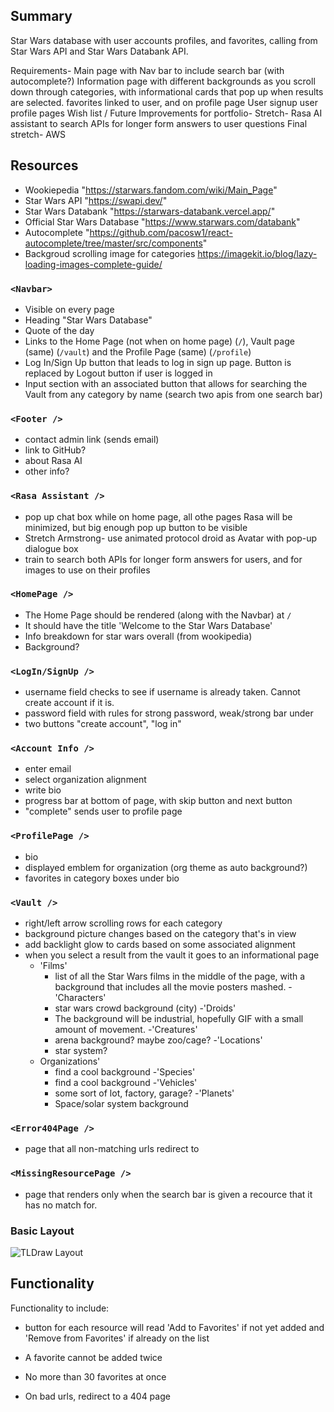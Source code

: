 ## Summary

Star Wars database with user accounts profiles, and favorites, calling from Star Wars API and Star Wars Databank API.

Requirements-
  Main page with Nav bar to include search bar (with autocomplete?)
  Information page with different backgrounds as you scroll down through categories, with informational cards that pop up when results are selected.
  favorites linked to user, and on profile page
  User signup
  user profile pages
 Wish list / Future Improvements for portfolio-
  Stretch- Rasa AI assistant to search APIs for longer form answers to user questions
  Final stretch- AWS  

## Resources

- Wookiepedia "https://starwars.fandom.com/wiki/Main_Page"
- Star Wars API "https://swapi.dev/"
- Star Wars Databank "https://starwars-databank.vercel.app/"
- Official Star Wars Database "https://www.starwars.com/databank"
- Autocomplete "https://github.com/pacosw1/react-autocomplete/tree/master/src/components"
- Backgroud scrolling image for categories https://imagekit.io/blog/lazy-loading-images-complete-guide/

### `<Navbar>`

- Visible on every page
- Heading "Star Wars Database"
- Quote of the day
- Links to the Home Page (not when on home page) (`/`), Vault page (same) (`/vault`) and the Profile Page (same) (`/profile`)
- Log In/Sign Up button that leads to log in sign up page. Button is replaced by Logout button if user is logged in
- Input section with an associated button that allows for searching the Vault from any category by name (search two apis from one search bar)

### `<Footer />`

- contact admin link (sends email)
- link to GitHub?
- about Rasa AI
- other info?

### `<Rasa Assistant />`

- pop up chat box while on home page, all othe pages Rasa will be minimized, but big enough pop up button to be visible
- Stretch Armstrong- use animated protocol droid as Avatar with pop-up dialogue box
- train to search both APIs for longer form answers for users, and for images to use on their profiles

### `<HomePage />`

- The Home Page should be rendered (along with the Navbar) at `/`
- It should have the title 'Welcome to the Star Wars Database'
- Info breakdown for star wars overall (from wookipedia)
- Background?

### `<LogIn/SignUp />`

- username field checks to see if username is already taken. Cannot create account if it is.
- password field with rules for strong password, weak/strong bar under
- two buttons "create account", "log in"

### `<Account Info />`

- enter email
- select organization alignment
- write bio
- progress bar at bottom of page, with skip button and next button
- "complete" sends user to profile page

### `<ProfilePage />`

- bio
- displayed emblem for organization (org theme as auto background?)
- favorites in category boxes under bio

### `<Vault />`

- right/left arrow scrolling rows for each category
- background picture changes based on the category that's in view
 - add backlight glow to cards based on some associated alignment
- when you select a result from the vault it goes to an informational page
  - 'Films'
     - list of all the Star Wars films in the middle of the page, with a background that includes all the movie posters mashed.
  -'Characters'
     - star wars crowd background (city)
   -'Droids'
     - The background will be industrial, hopefully GIF with a small amount of movement.
   -'Creatures'
     - arena background? maybe zoo/cage?
   -'Locations'
     - star system?
   - Organizations'
     - find a cool background
   -'Species'
      - find a cool background
   -'Vehicles'
      - some sort of lot, factory, garage?
   -'Planets'
      - Space/solar system background

### `<Error404Page />`
- page that all non-matching urls redirect to

### `<MissingResourcePage />`
- page that renders only when the search bar is given a recource that it has no match for.


### Basic Layout

![TLDraw Layout](../StarWarsDatabase/Front_End/src/components/images/TLDraw.png)

## Functionality

Functionality to include:

- button for each resource will read 'Add to Favorites' if not yet added and 'Remove from Favorites' if already on the list

- A favorite cannot be added twice

- No more than 30 favorites at once

- On bad urls, redirect to a 404 page